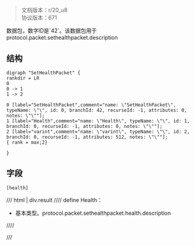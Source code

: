 # <!-- md:samp SetHealthPacket -->

> 文档版本：r/20_u8<br/>协议版本：671

<!-- md:samp SetHealthPacket -->数据包，数字ID是`42`。该数据包用于protocol.packet.sethealthpacket.description

## 结构

```viz
digraph "SetHealthPacket" {
rankdir = LR
0
0 -> 1
1 -> 2

0 [label="SetHealthPacket",comment="name: \"SetHealthPacket\", typeName: \"\", id: 0, branchId: 42, recurseId: -1, attributes: 0, notes: \"\""];
1 [label="Health",comment="name: \"Health\", typeName: \"\", id: 1, branchId: 0, recurseId: -1, attributes: 0, notes: \"\""];
2 [label="varint",comment="name: \"varint\", typeName: \"\", id: 2, branchId: 0, recurseId: -1, attributes: 512, notes: \"\""];
{ rank = max;2}

}

```

## 字段

```title='SetHealthPacket'
[health]
```

/// html | div.result
//// define
Health：<!-- md:samp varint -->

- 基本类型。protocol.packet.sethealthpacket.health.description


////

///

